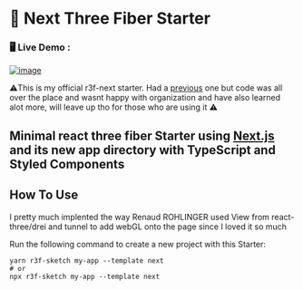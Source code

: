 # :ice_cube: Next Three Fiber Starter

### :desktop_computer: Live Demo :

[![image](./public/starter-screenshot.png)](https://next-three-fiber-beta.vercel.app/)

:warning:This is my official r3f-next starter. Had a [previous](https://github.com/aliiscript/next-r3f-starter) one but code was all over the place and wasnt happy with organization and have also learned alot more, will leave up tho for those who are using it :warning:

## Minimal react three fiber Starter using [Next.js](https://nextjs.org/) and its new app directory with TypeScript and Styled Components

## How To Use

I pretty much implented the way Renaud ROHLINGER used View from react-three/drei and tunnel to add webGL onto the page since I loved it so much 

Run the following command to create a new project with this Starter:

```
yarn r3f-sketch my-app --template next
# or
npx r3f-sketch my-app --template next
```

